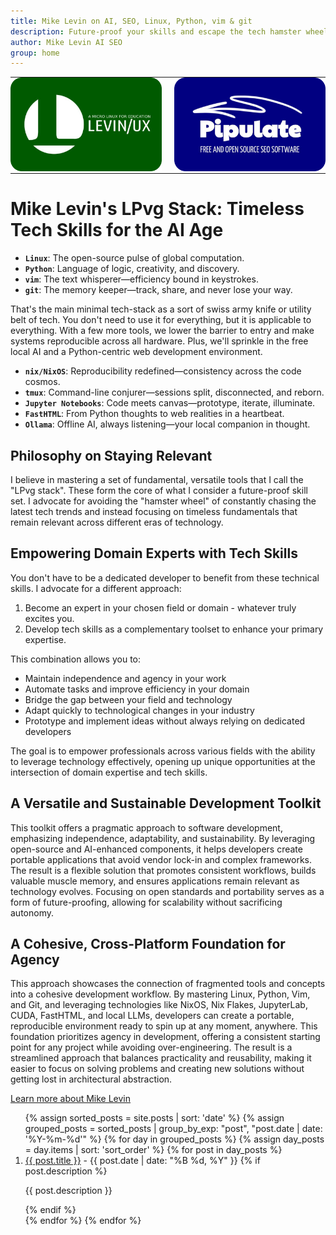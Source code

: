 ```yaml
---
title: Mike Levin on AI, SEO, Linux, Python, vim & git
description: Future-proof your skills and escape the tech hamster wheel with Linux, Python, vim & git (LPvg) including NixOS, Jupyter, FastHTML and an AI stack to resist obsolescence.
author: Mike Levin AI SEO
group: home
---
```


<div class="center-table">
    <table class="logos" style="margin: 0 auto;">
        <tr>
            <td style="background-color: transparent; padding: 0vw 0vw 0vw 0vw; width: 48%;"><img src="/assets/logo/Levinux.PNG" border=0 /></td>
            <td style="background-color: transparent;"> </td>
            <td style="background-color: transparent; padding: 0vw 0vw 0vw 0vw; width: 48%;"><img src="/assets/logo/Pipulate.PNG" border=0 /></td>
        </tr>
    </table>
</div>

# Mike Levin's LPvg Stack: Timeless Tech Skills for the AI Age

- **`Linux`**: The open-source pulse of global computation.
- **`Python`**: Language of logic, creativity, and discovery.
- **`vim`**: The text whisperer—efficiency bound in keystrokes.
- **`git`**: The memory keeper—track, share, and never lose your way.

That's the main minimal tech-stack as a sort of swiss army knife or utility belt of tech. You don't need to use it for everything, but it is applicable to everything. With a few more tools, we lower the barrier to entry and make systems reproducible across all hardware. Plus, we'll sprinkle in the free local AI and a Python-centric web development environment.

- **`nix/NixOS`**: Reproducibility redefined—consistency across the code cosmos.
- **`tmux`**: Command-line conjurer—sessions split, disconnected, and reborn.
- **`Jupyter Notebooks`**: Code meets canvas—prototype, iterate, illuminate.
- **`FastHTML`**: From Python thoughts to web realities in a heartbeat.
- **`Ollama`**: Offline AI, always listening—your local companion in thought.

## Philosophy on Staying Relevant

I believe in mastering a set of fundamental, versatile tools that I call the "LPvg stack". These form the core of what I consider a future-proof skill set. I advocate for avoiding the "hamster wheel" of constantly chasing the latest tech trends and instead focusing on timeless fundamentals that remain relevant across different eras of technology.

## Empowering Domain Experts with Tech Skills

You don't have to be a dedicated developer to benefit from these technical skills. I advocate for a different approach:

1. Become an expert in your chosen field or domain - whatever truly excites you.
2. Develop tech skills as a complementary toolset to enhance your primary expertise.

This combination allows you to:

- Maintain independence and agency in your work
- Automate tasks and improve efficiency in your domain
- Bridge the gap between your field and technology
- Adapt quickly to technological changes in your industry
- Prototype and implement ideas without always relying on dedicated developers

The goal is to empower professionals across various fields with the ability to leverage technology effectively, opening up unique opportunities at the intersection of domain expertise and tech skills.

## A Versatile and Sustainable Development Toolkit

This toolkit offers a pragmatic approach to software development, emphasizing independence, adaptability, and sustainability. By leveraging open-source and AI-enhanced components, it helps developers create portable applications that avoid vendor lock-in and complex frameworks. The result is a flexible solution that promotes consistent workflows, builds valuable muscle memory, and ensures applications remain relevant as technology evolves. Focusing on open standards and portability serves as a form of future-proofing, allowing for scalability without sacrificing autonomy.

## A Cohesive, Cross-Platform Foundation for Agency

This approach showcases the connection of fragmented tools and concepts into a cohesive development workflow. By mastering Linux, Python, Vim, and Git, and leveraging technologies like NixOS, Nix Flakes, JupyterLab, CUDA, FastHTML, and local LLMs, developers can create a portable, reproducible environment ready to spin up at any moment, anywhere. This foundation prioritizes agency in development, offering a consistent starting point for any project while avoiding over-engineering. The result is a streamlined approach that balances practicality and reusability, making it easier to focus on solving problems and creating new solutions without getting lost in architectural abstraction.

[Learn more about Mike Levin](/about)

<ol>
  {% assign sorted_posts = site.posts | sort: 'date' %}
  {% assign grouped_posts = sorted_posts | group_by_exp: "post", "post.date | date: '%Y-%m-%d'" %}
  {% for day in grouped_posts %}
    {% assign day_posts = day.items | sort: 'sort_order' %}
    {% for post in day_posts %}
      <li>
        <a href="{{ post.url }}">{{ post.title }}</a>
        - <span>{{ post.date | date: "%B %d, %Y" }}</span>
        {% if post.description %}
          <p>{{ post.description }}</p>
        {% endif %}
      </li>
    {% endfor %}
  {% endfor %}
</ol>


